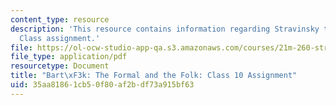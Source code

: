 ```yaml
---
content_type: resource
description: 'This resource contains information regarding Stravinsky to the present:
  Class assignment.'
file: https://ol-ocw-studio-app-qa.s3.amazonaws.com/courses/21m-260-stravinsky-to-the-present-spring-2016/35aa81861cb50f80af2bdf73a915bf63_MIT21M_260S16_assn10.pdf
file_type: application/pdf
resourcetype: Document
title: "Bart\xF3k: The Formal and the Folk: Class 10 Assignment"
uid: 35aa8186-1cb5-0f80-af2b-df73a915bf63
---
```

